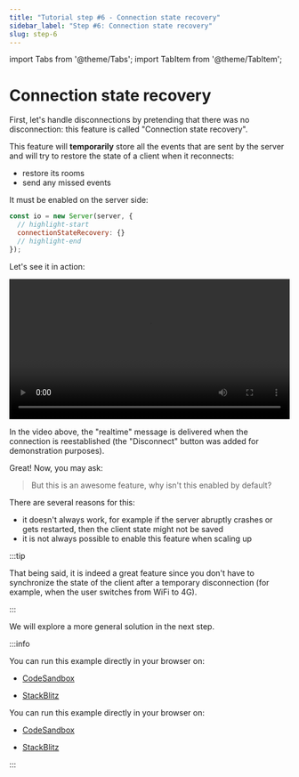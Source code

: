 ```yaml
---
title: "Tutorial step #6 - Connection state recovery"
sidebar_label: "Step #6: Connection state recovery"
slug: step-6
---
```


import Tabs from '@theme/Tabs';
import TabItem from '@theme/TabItem';

# Connection state recovery

First, let's handle disconnections by pretending that there was no disconnection: this feature is called "Connection state recovery". 

This feature will **temporarily** store all the events that are sent by the server and will try to restore the state of a client when it reconnects:

- restore its rooms
- send any missed events

It must be enabled on the server side:

```js title="index.js"
const io = new Server(server, {
  // highlight-start
  connectionStateRecovery: {}
  // highlight-end
});
```

Let's see it in action:

<video controls width="100%"><source src="/videos/tutorial/connection-state-recovery.mp4" /></video>

In the video above, the "realtime" message is delivered when the connection is reestablished (the "Disconnect" button was added for demonstration purposes).

Great! Now, you may ask:

> But this is an awesome feature, why isn't this enabled by default?

There are several reasons for this:

- it doesn't always work, for example if the server abruptly crashes or gets restarted, then the client state might not be saved 
- it is not always possible to enable this feature when scaling up

:::tip

That being said, it is indeed a great feature since you don't have to synchronize the state of the client after a temporary disconnection (for example, when the user switches from WiFi to 4G).

:::

We will explore a more general solution in the next step.

:::info

<Tabs groupId="lang">
  <TabItem value="cjs" label="CommonJS" default attributes={{ className: 'display-none' }}>

You can run this example directly in your browser on:

- [CodeSandbox](https://codesandbox.io/p/sandbox/github/socketio/chat-example/tree/cjs/step6?file=index.js)
- [StackBlitz](https://stackblitz.com/github/socketio/chat-example/tree/cjs/step6?file=index.js)


  </TabItem>
  <TabItem value="mjs" label="ES modules" attributes={{ className: 'display-none' }}>

You can run this example directly in your browser on:

- [CodeSandbox](https://codesandbox.io/p/sandbox/github/socketio/chat-example/tree/esm/step6?file=index.js)
- [StackBlitz](https://stackblitz.com/github/socketio/chat-example/tree/esm/step6?file=index.js)


  </TabItem>
</Tabs>

:::
